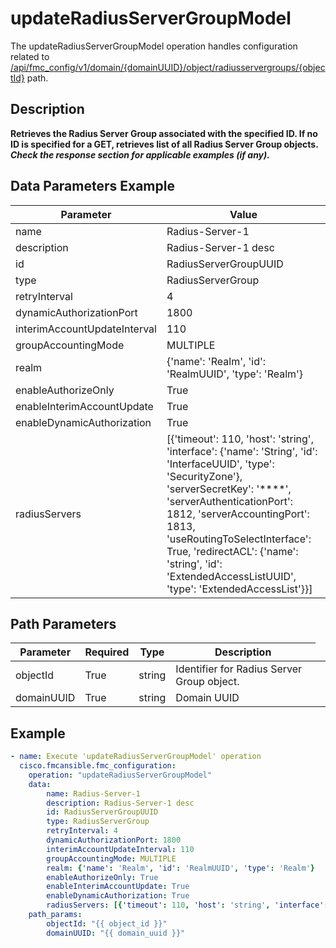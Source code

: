 # updateRadiusServerGroupModel

The updateRadiusServerGroupModel operation handles configuration related to [/api/fmc_config/v1/domain/{domainUUID}/object/radiusservergroups/{objectId}](/paths//api/fmc_config/v1/domain/{domain_uuid}/object/radiusservergroups/{object_id}.md) path.&nbsp;
## Description
**Retrieves the Radius Server Group associated with the specified ID. If no ID is specified for a GET, retrieves list of all Radius Server Group objects. _Check the response section for applicable examples (if any)._**

## Data Parameters Example
| Parameter | Value |
| --------- | -------- |
| name | Radius-Server-1 |
| description | Radius-Server-1 desc |
| id | RadiusServerGroupUUID |
| type | RadiusServerGroup |
| retryInterval | 4 |
| dynamicAuthorizationPort | 1800 |
| interimAccountUpdateInterval | 110 |
| groupAccountingMode | MULTIPLE |
| realm | {'name': 'Realm', 'id': 'RealmUUID', 'type': 'Realm'} |
| enableAuthorizeOnly | True |
| enableInterimAccountUpdate | True |
| enableDynamicAuthorization | True |
| radiusServers | [{'timeout': 110, 'host': 'string', 'interface': {'name': 'String', 'id': 'InterfaceUUID', 'type': 'SecurityZone'}, 'serverSecretKey': '****', 'serverAuthenticationPort': 1812, 'serverAccountingPort': 1813, 'useRoutingToSelectInterface': True, 'redirectACL': {'name': 'string', 'id': 'ExtendedAccessListUUID', 'type': 'ExtendedAccessList'}}] |

## Path Parameters
| Parameter | Required | Type | Description |
| --------- | -------- | ---- | ----------- |
| objectId | True | string <td colspan=3> Identifier for Radius Server Group object. |
| domainUUID | True | string <td colspan=3> Domain UUID |

## Example
```yaml
- name: Execute 'updateRadiusServerGroupModel' operation
  cisco.fmcansible.fmc_configuration:
    operation: "updateRadiusServerGroupModel"
    data:
        name: Radius-Server-1
        description: Radius-Server-1 desc
        id: RadiusServerGroupUUID
        type: RadiusServerGroup
        retryInterval: 4
        dynamicAuthorizationPort: 1800
        interimAccountUpdateInterval: 110
        groupAccountingMode: MULTIPLE
        realm: {'name': 'Realm', 'id': 'RealmUUID', 'type': 'Realm'}
        enableAuthorizeOnly: True
        enableInterimAccountUpdate: True
        enableDynamicAuthorization: True
        radiusServers: [{'timeout': 110, 'host': 'string', 'interface': {'name': 'String', 'id': 'InterfaceUUID', 'type': 'SecurityZone'}, 'serverSecretKey': '****', 'serverAuthenticationPort': 1812, 'serverAccountingPort': 1813, 'useRoutingToSelectInterface': True, 'redirectACL': {'name': 'string', 'id': 'ExtendedAccessListUUID', 'type': 'ExtendedAccessList'}}]
    path_params:
        objectId: "{{ object_id }}"
        domainUUID: "{{ domain_uuid }}"

```